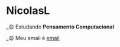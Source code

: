 # NicolasL
_:weary: Estudando **Pensamento Computacional**

_:weary: Meu email é [email](nicolas.levinski.gomes@escola.pr.gov.br)
